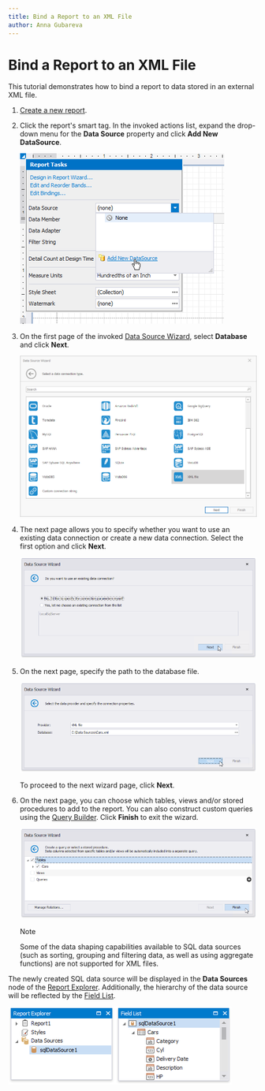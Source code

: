 ```yaml
---
title: Bind a Report to an XML File
author: Anna Gubareva
---
```

# Bind a Report to an XML File

This tutorial demonstrates how to bind a report to data stored in an external XML file.

1. [Create a new report](../add-new-reports.md).

2. Click the report's smart tag. In the invoked actions list, expand the drop-down menu for the **Data Source** property and click **Add New DataSource**.
	
	![](../../../../images/eurd-win-report-smart-tag-add-new-data-source.png)

3. On the first page of the invoked [Data Source Wizard](../report-designer-tools/data-source-wizard.md), select **Database** and click **Next**.
	
	![](../../../../images/eurd-win-data-source-wizard-xml.png)

4. The next page allows you to specify whether you want to use an existing data connection or create a new data connection. Select the first option and click **Next**.
	
	![](../../../../images/eurd-win-data-source-wizard-select-new-connection.png)

5. On the next page, specify the path to the database file. 
	
	![](../../../../images/eurd-win-data-source-wizard-select-xml-file.png)
	
	To proceed to the next wizard page, click **Next**.

6. On the next page, you can choose which tables, views and/or stored procedures to add to the report. You can also construct custom queries using the [Query Builder](../report-designer-tools/query-builder.md). Click **Finish** to exit the wizard.
	
	![](../../../../images/eurd-win-data-source-wizard-select-xml-table.png)
	
	> [!NOTE]
	> Some of the data shaping capabilities available to SQL data sources (such as sorting, grouping and filtering data, as well as using aggregate functions) are not supported for XML files.

The newly created SQL data source will be displayed in the **Data Sources** node of the [Report Explorer](../report-designer-tools/ui-panels/report-explorer.md). Additionally, the hierarchy of the data source will be reflected by the [Field List](../report-designer-tools/ui-panels/field-list.md).

![](../../../../images/eurd-win-data-source-wizard-xml-file-result.png)
